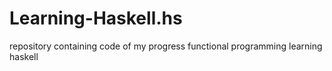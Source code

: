 # Learning-Haskell.hs
repository containing code of my progress functional programming learning haskell
